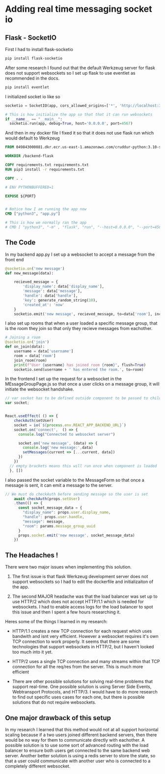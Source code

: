# Adding real time messaging socket io

## Flask - SocketIO

First I had to install flask-socketio

```bash
pip install flask-socketio
```

After some research I found out that the default Werkzeug server for flask does not support websockets so I set up flask to use eventlet as recommended in the docs.

```bash
pip install eventlet
```

I initialized socket io like so

```python
socketio = SocketIO(app, cors_allowed_origins=['*', 'http://localhost:3000'], pingTimeout=60000)

# This is how initialize the app so that that it can run websockets
if __name__ == "__main__":
  socketio.run(app, debug=True, host='0.0.0.0', port=4567)

```



And then in my docker file I fixed it so that it does not use flask run which would default to Werkzeug

```dockerfile
FROM 049843000081.dkr.ecr.us-east-1.amazonaws.com/cruddur-python:3.10-slim-buster

WORKDIR /backend-flask

COPY requirements.txt requirements.txt
RUN pip3 install -r requirements.txt

COPY . .

# ENV PYTHONBUFFERED=1

EXPOSE ${PORT}


# Notice how I am running the app now
CMD ["python3", "app.py"]

# This is how we normally ran the app 
# CMD [ "python3", "-m" , "flask", "run", "--host=0.0.0.0", "--port=4567", "--debug"]
```




## The Code

In my backend app.py I set up a websocket to accept a message from the front end

```py
@socketio.on('new message')
def new_message(data):

    recieved_message = {
        'display_name': data['display_name'],
        'message': data['message'],
        'handle': data['handle'],
        'key': generate_random_string(10),
        'created_at': 'now'
    }
    socketio.emit('new message', recieved_message, to=data['room'], include_self=False)
```



I also set up rooms that when a user loaded a specific message group, that is the room they join so that only they recieve messages from eachother.

```py
# Joining a room
@socketio.on('join')
def on_join(data):
    username = data['username']
    room = data['room']
    join_room(room)
    print(f"User {username} has joined room {room}", flush=True)
    socketio.send(username + ' has entered the room.', to=room)
```

In the frontend I set up the request for a websocket in the MEssageGroupPage.js so that once a user clicks on a message group, it will initiate the websocket handshake.

```js
// var socket has to be defined outside component to be passed to child components.  
var socket;


React.useEffect( () => {
    checkAuth(setUser)
    socket = io(`${process.env.REACT_APP_BACKEND_URL}`)
    socket.on('connect',  () => {
      console.log("Connected to websocket server")

      socket.on('new message', (data) => {
        console.log('new message:',data)
        setMessages(current => [...current, data])
      })
    })
  // empty brackets means this will run once when component is loaded
  }, [])

```

I also passed the socket variable to the MessageForm so that once a message is sent, it can emit a message to the server.

```js
// We must do checkAuth before sending message so the user is set
    await checkAuth(props.setUser)
    .then(() => {
      const socket_message_data = {
        "display_name": props.user.display_name,
        "handle": props.user.handle,
        "message": message,
        "room": params.message_group_uuid
      }
      props.socket.emit('new message', socket_message_data)
    })
```


## The Headaches !

There were two major issues when implementing this solution.

1.  The first issue is that flask Werkzeug development server does not support websockets so I had to edit the dockerfile and initializaiton of the app.

2.  The second MAJOR headache was that the load balancer was set up to use HTTP/2 which does not accept HTTP/1.1 which is needed for websockets.  I had to enable access logs for the load balancer to spot this issue and then I spent a few hours researching it.

Heres some of the things I learned in my research:

- HTTP/1.1 creates a new TCP connection for each request which uses bandwith and isnt very efficient.  However a websocket requires it's own TCP connection to work properly.  It seems that there are some technologies that support websockets in HTTP/2, but I haven't looked too much into it yet.

- HTTP/2 uses a single TCP connection and many streams within that TCP connection for all the req/res from the server.  This is much more efficient

- There are other possible solutions for solving real-time problems that support real-time.  One possible solution is using Server Side Events, Webtransport Protocols, and HTTP/3.  I would have to do more research to find out specific uses cases for each one, but there is possible solutions that do not require websockets.


## One major drawback of this setup

In my research I learned that this method would not at all support horizontal scaling because if a two users joined different backend servers, then there would be no way for them to communicate directly with eachother.  A possible solution is to use some sort of advanced routing with the load balancer to ensure both users get connected to the same backend web server.  Another better solution is using a redis server to store the state, so that a user could communicate with another user who is connected to a completely different websocket.  